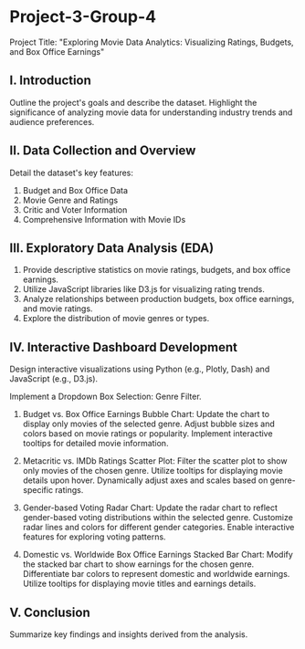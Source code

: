 # Project-3-Group-4

Project Title: "Exploring Movie Data Analytics: Visualizing Ratings, Budgets, and Box Office Earnings"

I. Introduction
-------------------------------------------------
Outline the project's goals and describe the dataset.
Highlight the significance of analyzing movie data for understanding industry trends and audience preferences.

II. Data Collection and Overview
-------------------------------------------------
Detail the dataset's key features:
1. Budget and Box Office Data
2. Movie Genre and Ratings
3. Critic and Voter Information
4. Comprehensive Information with Movie IDs

III. Exploratory Data Analysis (EDA)
------------------------------------------------
1. Provide descriptive statistics on movie ratings, budgets, and box office earnings.
2. Utilize JavaScript libraries like D3.js for visualizing rating trends.
3. Analyze relationships between production budgets, box office earnings, and movie ratings.
4. Explore the distribution of movie genres or types.

IV. Interactive Dashboard Development
-------------------------------------------------
Design interactive visualizations using Python (e.g., Plotly, Dash) and JavaScript (e.g., D3.js).

Implement a Dropdown Box Selection: Genre Filter.

1. Budget vs. Box Office Earnings Bubble Chart:
Update the chart to display only movies of the selected genre.
Adjust bubble sizes and colors based on movie ratings or popularity.
Implement interactive tooltips for detailed movie information.

2. Metacritic vs. IMDb Ratings Scatter Plot:
Filter the scatter plot to show only movies of the chosen genre.
Utilize tooltips for displaying movie details upon hover.
Dynamically adjust axes and scales based on genre-specific ratings.

3. Gender-based Voting Radar Chart:
Update the radar chart to reflect gender-based voting distributions within the selected genre.
Customize radar lines and colors for different gender categories.
Enable interactive features for exploring voting patterns.

4. Domestic vs. Worldwide Box Office Earnings Stacked Bar Chart:
Modify the stacked bar chart to show earnings for the chosen genre.
Differentiate bar colors to represent domestic and worldwide earnings.
Utilize tooltips for displaying movie titles and earnings details.

V. Conclusion
----------------------------------------------------
Summarize key findings and insights derived from the analysis.